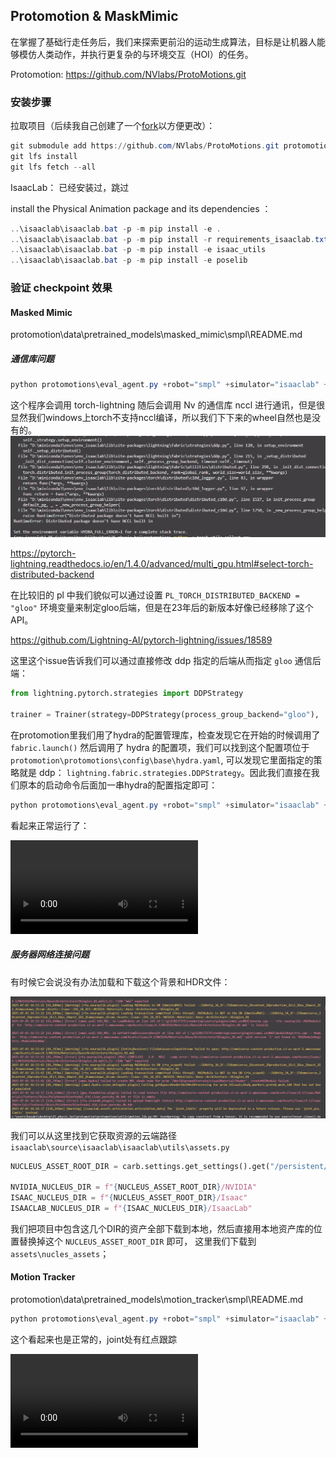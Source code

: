 ## Protomotion & MaskMimic

在掌握了基础行走任务后，我们来探索更前沿的运动生成算法，目标是让机器人能够模仿人类动作，并执行更复杂的与环境交互（HOI）的任务。

Protomotion: https://github.com/NVlabs/ProtoMotions.git


### 安装步骤
拉取项目（后续我自己创建了一个[fork](https://github.com/hasaki321/25HOI_ProtoMotions.git)以方便更改）：
```ps1
git submodule add https://github.com/NVlabs/ProtoMotions.git protomotion
git lfs install
git lfs fetch --all
```

IsaacLab：
已经安装过，跳过

install the Physical Animation package and its dependencies ：
```ps1
..\isaaclab\isaaclab.bat -p -m pip install -e .
..\isaaclab\isaaclab.bat -p -m pip install -r requirements_isaaclab.txt
..\isaaclab\isaaclab.bat -p -m pip install -e isaac_utils
..\isaaclab\isaaclab.bat -p -m pip install -e poselib
```

### 验证 checkpoint 效果

#### Masked Mimic
protomotion\data\pretrained_models\masked_mimic\smpl\README.md

##### 通信库问题

```ps1
python protomotions\eval_agent.py +robot="smpl" +simulator="isaaclab" +motion_file="protomotion/data/motions/smpl_humanoid_walk.npy" +checkpoint="data/pretrained_models/masked_mimic/smpl/last.ckpt"
```
这个程序会调用 torch-lightning 随后会调用 Nv 的通信库 nccl 进行通讯，但是很显然我们windows上torch不支持nccl编译，所以我们下下来的wheel自然也是没有的。
![alt text](./images/Protomotion/image-19.png)

https://pytorch-lightning.readthedocs.io/en/1.4.0/advanced/multi_gpu.html#select-torch-distributed-backend

在比较旧的 pl 中我们貌似可以通过设置 `PL_TORCH_DISTRIBUTED_BACKEND = "gloo"` 环境变量来制定gloo后端，但是在23年后的新版本好像已经移除了这个API。

https://github.com/Lightning-AI/pytorch-lightning/issues/18589

这里这个issue告诉我们可以通过直接修改 ddp 指定的后端从而指定 `gloo` 通信后端：
```python
from lightning.pytorch.strategies import DDPStrategy

trainer = Trainer(strategy=DDPStrategy(process_group_backend="gloo"), ...)
```

在protomotion里我们用了hydra的配置管理库，检查发现它在开始的时候调用了 `fabric.launch()` 然后调用了 hydra 的配置项，我们可以找到这个配置项位于 `protomotion\protomotions\config\base\hydra.yaml`, 可以发现它里面指定的策略就是 ddp： `lightning.fabric.strategies.DDPStrategy`。因此我们直接在我们原本的启动命令后面加一串hydra的配置指定即可：

```ps1
python protomotions\eval_agent.py +robot="smpl" +simulator="isaaclab" +motion_file="data/motions/smpl_humanoid_walk.npy" +checkpoint="data/pretrained_models/masked_mimic/smpl/last.ckpt" +fabric.strategy.process_group_backend="gloo"
```
看起来正常运行了：

<video controls src="./images/Protomotion/Isaac Sim 4.5.0 2025-07-05 01-21-35.mp4" title="Title"></video>

##### 服务器网络连接问题
有时候它会说没有办法加载和下载这个背景和HDR文件：

![alt text](./images/Protomotion/image-20.png)

我们可以从这里找到它获取资源的云端路径 `isaaclab\source\isaaclab\isaaclab\utils\assets.py`

```python
NUCLEUS_ASSET_ROOT_DIR = carb.settings.get_settings().get("/persistent/isaac/asset_root/cloud")

NVIDIA_NUCLEUS_DIR = f"{NUCLEUS_ASSET_ROOT_DIR}/NVIDIA"
ISAAC_NUCLEUS_DIR = f"{NUCLEUS_ASSET_ROOT_DIR}/Isaac"
ISAACLAB_NUCLEUS_DIR = f"{ISAAC_NUCLEUS_DIR}/IsaacLab"
```
我们把项目中包含这几个DIR的资产全部下载到本地，然后直接用本地资产库的位置替换掉这个 `NUCLEUS_ASSET_ROOT_DIR` 即可， 这里我们下载到 `assets\nucles_assets`；

#### Motion Tracker
protomotion\data\pretrained_models\motion_tracker\smpl\README.md

```ps1
python protomotions\eval_agent.py +robot="smpl" +simulator="isaaclab" +motion_file="data/motions/smpl_humanoid_walk.npy" +checkpoint="data/pretrained_models/motion_tracker/smpl/last.ckpt" +fabric.strategy.process_group_backend="gloo"
```
这个看起来也是正常的，joint处有红点跟踪

<video controls src="./images/Protomotion/Isaac Sim 4.5.0 2025-07-05 01-24-36.mp4" title="Title"></video>

